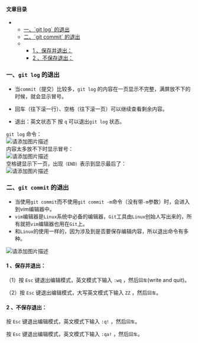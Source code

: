 #### 文章目录

-   -   [一、\`git log\` 的退出](https://blog.csdn.net/m0_46278037/article/details/119628828#git_log__1)
    -   [二、\`git commit\` 的退出](https://blog.csdn.net/m0_46278037/article/details/119628828#git_commit__15)
    -   -   [1 、保存并退出：](https://blog.csdn.net/m0_46278037/article/details/119628828#1__22)
        -   [2 、不保存退出：](https://blog.csdn.net/m0_46278037/article/details/119628828#2__27)

### 一、`git log` 的退出

-   当`commit`（提交）比较多，`git log` 的内容在一页显示不完整，满屏放不下的时候，就会显示冒号。
    
-   回车（往下滚一行）、空格（往下滚一页）可以继续查看剩余内容。
    
-   退出：英文状态下 按 `q` 可以退出`git log` 状态。
    

`git log` 命令：  
![请添加图片描述](https://img-blog.csdnimg.cn/f41004dd9e2f4607ae2dbcfd19768ecf.png?x-oss-process=image/watermark,type_ZmFuZ3poZW5naGVpdGk,shadow_10,text_aHR0cHM6Ly9ibG9nLmNzZG4ubmV0L20wXzQ2Mjc4MDM3,size_16,color_FFFFFF,t_70)  
内容太多放不下时显示冒号：  
![请添加图片描述](https://img-blog.csdnimg.cn/8b7cae25e4f34b589ce733c1bd13036f.png)  
空格键显示下一页，出现`（END）`表示到显示最后了：  
![请添加图片描述](https://img-blog.csdnimg.cn/d532f8003b494ace86026a863b1de420.png?x-oss-process=image/watermark,type_ZmFuZ3poZW5naGVpdGk,shadow_10,text_aHR0cHM6Ly9ibG9nLmNzZG4ubmV0L20wXzQ2Mjc4MDM3,size_16,color_FFFFFF,t_70)

### 二、`git commit` 的退出

-   当使用`git commit`而不使用`git commit -m`命令（没有带`-m`参数）时，会进入到vim编辑器中。
-   `vim`编辑器是`Linux`系统中必备的编辑器，`Git`工具由`Linux`创始人写出来的，所有就把`vim`编辑器也用在`Git`上。
-   和`Linux`的使用一样的，因为涉及到是否要保存编辑内容，所以退出命令有多种。

![请添加图片描述](https://img-blog.csdnimg.cn/03b69df7b2ef4a5b9032f8ed5c915b94.png?x-oss-process=image/watermark,type_ZmFuZ3poZW5naGVpdGk,shadow_10,text_aHR0cHM6Ly9ibG9nLmNzZG4ubmV0L20wXzQ2Mjc4MDM3,size_16,color_FFFFFF,t_70)

#### 1 、保存并退出：

（1）按 `Esc` 键退出编辑模式，英文模式下输入 `:wq` ，然后`回车`(write and quit)。

（2）按 `Esc` 键退出编辑模式，大写英文模式下输入 `ZZ` ，然后`回车`。

#### 2 、不保存退出：

按 `Esc` 键退出编辑模式，英文模式下输入 `:q!` ，然后`回车`。

按 `Esc` 键退出编辑模式，英文模式下输入 `:qa!` ，然后`回车`。